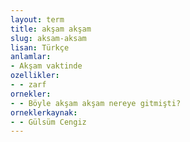 ```yaml
---
layout: term
title: akşam akşam
slug: aksam-aksam
lisan: Türkçe
anlamlar:
- Akşam vaktinde
ozellikler:
- - zarf
ornekler:
- - Böyle akşam akşam nereye gitmişti?
orneklerkaynak:
- - Gülsüm Cengiz
---
```

